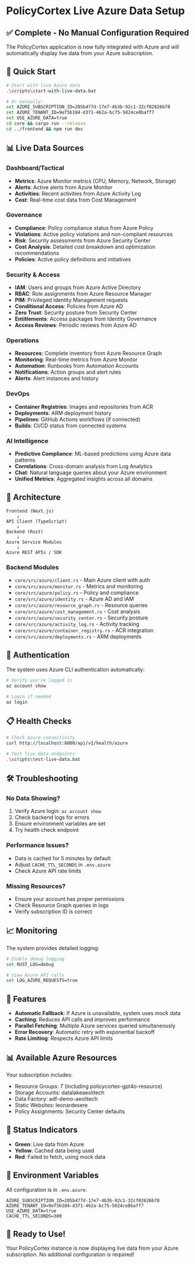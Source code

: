 # PolicyCortex Live Azure Data Setup

## ✅ Complete - No Manual Configuration Required

The PolicyCortex application is now fully integrated with Azure and will automatically display live data from your Azure subscription.

## 🚀 Quick Start

```bash
# Start with live Azure data
.\scripts\start-with-live-data.bat

# Or manually:
set AZURE_SUBSCRIPTION_ID=205b477d-17e7-4b3b-92c1-32cf02626b78
set AZURE_TENANT_ID=9ef5b184-d371-462a-bc75-5024ce8baff7
set USE_AZURE_DATA=true
cd core && cargo run --release
cd ../frontend && npm run dev
```

## 📊 Live Data Sources

### Dashboard/Tactical
- **Metrics**: Azure Monitor metrics (CPU, Memory, Network, Storage)
- **Alerts**: Active alerts from Azure Monitor
- **Activities**: Recent activities from Azure Activity Log
- **Cost**: Real-time cost data from Cost Management

### Governance
- **Compliance**: Policy compliance status from Azure Policy
- **Violations**: Active policy violations and non-compliant resources
- **Risk**: Security assessments from Azure Security Center
- **Cost Analysis**: Detailed cost breakdown and optimization recommendations
- **Policies**: Active policy definitions and initiatives

### Security & Access
- **IAM**: Users and groups from Azure Active Directory
- **RBAC**: Role assignments from Azure Resource Manager
- **PIM**: Privileged Identity Management requests
- **Conditional Access**: Policies from Azure AD
- **Zero Trust**: Security posture from Security Center
- **Entitlements**: Access packages from Identity Governance
- **Access Reviews**: Periodic reviews from Azure AD

### Operations
- **Resources**: Complete inventory from Azure Resource Graph
- **Monitoring**: Real-time metrics from Azure Monitor
- **Automation**: Runbooks from Automation Accounts
- **Notifications**: Action groups and alert rules
- **Alerts**: Alert instances and history

### DevOps
- **Container Registries**: Images and repositories from ACR
- **Deployments**: ARM deployment history
- **Pipelines**: GitHub Actions workflows (if connected)
- **Builds**: CI/CD status from connected systems

### AI Intelligence
- **Predictive Compliance**: ML-based predictions using Azure data patterns
- **Correlations**: Cross-domain analysis from Log Analytics
- **Chat**: Natural language queries about your Azure environment
- **Unified Metrics**: Aggregated insights across all domains

## 🔧 Architecture

```
Frontend (Next.js)
    ↓
API Client (TypeScript)
    ↓
Backend (Rust)
    ↓
Azure Service Modules
    ↓
Azure REST APIs / SDK
```

### Backend Modules
- `core/src/azure/client.rs` - Main Azure client with auth
- `core/src/azure/monitor.rs` - Metrics and monitoring
- `core/src/azure/policy.rs` - Policy and compliance
- `core/src/azure/identity.rs` - Azure AD and IAM
- `core/src/azure/resource_graph.rs` - Resource queries
- `core/src/azure/cost_management.rs` - Cost analysis
- `core/src/azure/security_center.rs` - Security posture
- `core/src/azure/activity_log.rs` - Activity tracking
- `core/src/azure/container_registry.rs` - ACR integration
- `core/src/azure/deployments.rs` - ARM deployments

## 🔐 Authentication

The system uses Azure CLI authentication automatically:
```bash
# Verify you're logged in
az account show

# Login if needed
az login
```

## 📋 Health Checks

```bash
# Check Azure connectivity
curl http://localhost:8080/api/v1/health/azure

# Test live data endpoints
.\scripts\test-live-data.bat
```

## 🛠️ Troubleshooting

### No Data Showing?
1. Verify Azure login: `az account show`
2. Check backend logs for errors
3. Ensure environment variables are set
4. Try health check endpoint

### Performance Issues?
- Data is cached for 5 minutes by default
- Adjust `CACHE_TTL_SECONDS` in `.env.azure`
- Check Azure API rate limits

### Missing Resources?
- Ensure your account has proper permissions
- Check Resource Graph queries in logs
- Verify subscription ID is correct

## 📈 Monitoring

The system provides detailed logging:
```bash
# Enable debug logging
set RUST_LOG=debug

# View Azure API calls
set LOG_AZURE_REQUESTS=true
```

## 🎯 Features

- **Automatic Fallback**: If Azure is unavailable, system uses mock data
- **Caching**: Reduces API calls and improves performance
- **Parallel Fetching**: Multiple Azure services queried simultaneously
- **Error Recovery**: Automatic retry with exponential backoff
- **Rate Limiting**: Respects Azure API limits

## 📊 Available Azure Resources

Your subscription includes:
- Resource Groups: 7 (including policycortex-gpt4o-resource)
- Storage Accounts: datalakeaeolitech
- Data Factory: adf-demo-aeolitech
- Static Websites: leonardesere
- Policy Assignments: Security Center defaults

## 🚦 Status Indicators

- **Green**: Live data from Azure
- **Yellow**: Cached data being used
- **Red**: Failed to fetch, using mock data

## 📝 Environment Variables

All configuration is in `.env.azure`:
```env
AZURE_SUBSCRIPTION_ID=205b477d-17e7-4b3b-92c1-32cf02626b78
AZURE_TENANT_ID=9ef5b184-d371-462a-bc75-5024ce8baff7
USE_AZURE_DATA=true
CACHE_TTL_SECONDS=300
```

## 🎉 Ready to Use!

Your PolicyCortex instance is now displaying live data from your Azure subscription. No additional configuration is required!